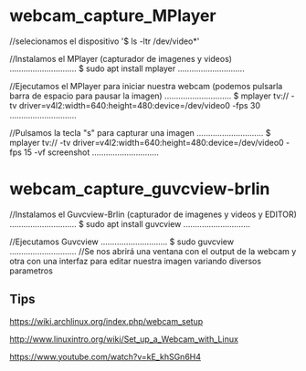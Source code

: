 # webcam_capture_MPlayer

//selecionamos el dispositivo
'$ ls -ltr /dev/video*'


//Instalamos el MPlayer (capturador de imagenes y videos)
.............................
$ sudo apt install mplayer
.............................

//Ejecutamos el MPlayer para iniciar nuestra webcam (podemos pulsarla barra de espacio para pausar la imagen)
.............................
$ mplayer tv:// -tv driver=v4l2:width=640:height=480:device=/dev/video0 -fps 30
.............................

//Pulsamos la tecla "s" para capturar una imagen
.............................
$ mplayer tv:// -tv driver=v4l2:width=640:height=480:device=/dev/video0 -fps 15 -vf screenshot
.............................


# webcam_capture_guvcview-brlin

//Instalamos el Guvcview-Brlin (capturador de imagenes y videos y EDITOR)
.............................
$ sudo apt install guvcview
.............................

//Ejecutamos Guvcview
.............................
$ sudo guvcview
.............................
//Se nos abrirá una ventana con el output de la webcam y otra con una interfaz para editar nuestra imagen variando diversos parametros


## Tips
https://wiki.archlinux.org/index.php/webcam_setup

http://www.linuxintro.org/wiki/Set_up_a_Webcam_with_Linux

https://www.youtube.com/watch?v=kE_khSGn6H4

